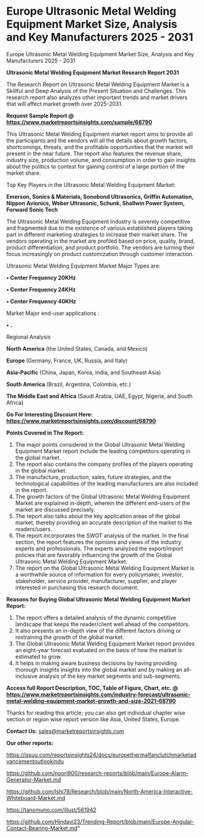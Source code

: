 # Europe Ultrasonic Metal Welding Equipment Market Size, Analysis and Key Manufacturers 2025 - 2031
Europe Ultrasonic Metal Welding Equipment Market Size, Analysis and Key Manufacturers 2025 - 2031

<strong>Ultrasonic Metal Welding Equipment Market Research Report 2031</strong>

The Research Report on Ultrasonic Metal Welding Equipment Market is a Skillful and Deep Analysis of the Present Situation and Challenges. This research report also analyzes other important trends and market drivers that will affect market growth over 2025-2031.

<strong>Request Sample Report @ <a href=https://www.marketreportsinsights.com/sample/68790>https://www.marketreportsinsights.com/sample/68790</a></strong>

This Ultrasonic Metal Welding Equipment market report aims to provide all the participants and the vendors will all the details about growth factors, shortcomings, threats, and the profitable opportunities that the market will present in the near future. The report also features the revenue share, industry size, production volume, and consumption in order to gain insights about the politics to contest for gaining control of a large portion of the market share.

Top Key Players in the Ultrasonic Metal Welding Equipment Market:

<strong>Emerson, Sonics & Materials, Sonobond Ultrasonics, Griffin Automation, Nippon Avionics, Weber Ultrasonic, Schunk, Shallwin Power System, Forward Sonic Tech</strong>

The Ultrasonic Metal Welding Equipment Industry is severely competitive and fragmented due to the existence of various established players taking part in different marketing strategies to increase their market share. The vendors operating in the market are profiled based on price, quality, brand, product differentiation, and product portfolio. The vendors are turning their focus increasingly on product customization through customer interaction.

Ultrasonic Metal Welding Equipment Market Major Types are:

<strong>• Center Frequency 20KHz

• Center Frequency 24KHz

• Center Frequency 40KHz</strong>

Market Major end-user applications :

<strong>• .</strong>

Regional Analysis

</u><strong><b>North America</b></strong> (the United States, Canada, and Mexico)

<strong><b>Europe </b></strong>(Germany, France, UK, Russia, and Italy)

<strong><b>Asia-Pacific</b></strong> (China, Japan, Korea, India, and Southeast Asia)

<strong><b>South America</b></strong> (Brazil, Argentina, Colombia, etc.)

<strong><b>The Middle East and Africa</b></strong> (Saudi Arabia, UAE, Egypt, Nigeria, and South Africa)

<strong>Go For Interesting Discount Here: <a href=https://www.marketreportsinsights.com/discount/68790>https://www.marketreportsinsights.com/discount/68790</a></strong>

<strong>Points Covered in The Report:</strong>
<ol>
  <li>The major points considered in the Global Ultrasonic Metal Welding Equipment Market report include the leading competitors operating in the global market.</li>
  <li>The report also contains the company profiles of the players operating in the global market.</li>
  <li>The manufacture, production, sales, future strategies, and the technological capabilities of the leading manufacturers are also included in the report.</li>
  <li>The growth factors of the Global Ultrasonic Metal Welding Equipment Market are explained in-depth, wherein the different end-users of the market are discussed precisely.</li>
  <li>The report also talks about the key application areas of the global market, thereby providing an accurate description of the market to the readers/users.</li>
  <li>The report incorporates the SWOT analysis of the market. In the final section, the report features the opinions and views of the industry experts and professionals. The experts analyzed the export/import policies that are favorably influencing the growth of the Global Ultrasonic Metal Welding Equipment Market.</li>
  <li>The report on the Global Ultrasonic Metal Welding Equipment Market is a worthwhile source of information for every policymaker, investor, stakeholder, service provider, manufacturer, supplier, and player interested in purchasing this research document.</li>
</ol>
<strong>Reasons for Buying Global Ultrasonic Metal Welding Equipment Market Report:</strong>

<ol>
  <li>The report offers a detailed analysis of the dynamic competitive landscape that keeps the reader/client well ahead of the competitors.</li>
  <li>It also presents an in-depth view of the different factors driving or restraining the growth of the global market.</li>
  <li>The Global Ultrasonic Metal Welding Equipment Market report provides an eight-year forecast evaluated on the basis of how the market is estimated to grow.</li>
  <li>It helps in making aware business decisions by having providing thorough insights insights into the global market and by making an all-inclusive analysis of the key market segments and sub-segments.</li>
</ol>
<strong>Access full Report Description, TOC, Table of Figure, Chart, etc. @ <a href=https://www.marketreportsinsights.com/industry-forecast/ultrasonic-metal-welding-equipment-market-growth-and-size-2021-68790>https://www.marketreportsinsights.com/industry-forecast/ultrasonic-metal-welding-equipment-market-growth-and-size-2021-68790</a></strong>


Thanks for reading this article; you can also get individual chapter wise section or region wise report version like Asia, United States, Europe.

<strong>Contact Us:</strong>
sales@marketreportsinsights.com

<strong>Our other reports:</strong>

<a href=https://issuu.com/reportsinsights24/docs/europethermalfanclutchmarketadvancementoutlookindu>https://issuu.com/reportsinsights24/docs/europethermalfanclutchmarketadvancementoutlookindu</a>

<a href=https://github.com/noori900/research-reports/blob/main/Europe-Alarm-Generator-Market.md>https://github.com/noori900/research-reports/blob/main/Europe-Alarm-Generator-Market.md</a>

<a href=https://github.com/Ishi78/Research/blob/main/North-America-Interactive-Whiteboard-Market.md>https://github.com/Ishi78/Research/blob/main/North-America-Interactive-Whiteboard-Market.md</a>

<a href=https://tanomuno.com/illust/561942>https://tanomuno.com/illust/561942</a>

<a href=https://github.com/Hindavi23/Trending-Report/blob/main/Europe-Angular-Contact-Bearing-Market.md>https://github.com/Hindavi23/Trending-Report/blob/main/Europe-Angular-Contact-Bearing-Market.md</a>"
